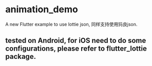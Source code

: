 # animation_demo

A new Flutter example to use lottie json, 同样支持使用犸良json.

## tested on Android, for iOS need to do some configurations, please refer to flutter_lottie package.

